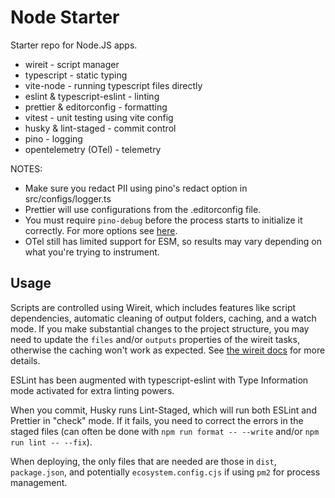 # Node Starter

Starter repo for Node.JS apps.

- wireit - script manager
- typescript - static typing
- vite-node - running typescript files directly
- eslint & typescript-eslint - linting
- prettier & editorconfig - formatting
- vitest - unit testing using vite config
- husky & lint-staged - commit control
- pino - logging
- opentelemetry (OTel) - telemetry

NOTES:

- Make sure you redact PII using pino's redact option in src/configs/logger.ts
- Prettier will use configurations from the .editorconfig file.
- You must require `pino-debug` before the process starts to initialize it correctly. For more options see [here](https://github.com/pinojs/pino-debug).
- OTel still has limited support for ESM, so results may vary depending on what you're trying to instrument.

## Usage

Scripts are controlled using Wireit, which includes features like script dependencies, automatic cleaning of output folders, caching, and a watch mode. If you make substantial changes to the project structure, you may need to update the `files` and/or `outputs` properties of the wireit tasks, otherwise the caching won't work as expected. See [the wireit docs](https://github.com/google/wireit/blob/main/README.md) for more details.

ESLint has been augmented with typescript-eslint with Type Information mode activated for extra linting powers.

When you commit, Husky runs Lint-Staged, which will run both ESLint and Prettier in "check" mode. If it fails, you need to correct the errors in the staged files (can often be done with `npm run format -- --write` and/or `npm run lint -- --fix`).

When deploying, the only files that are needed are those in `dist`, `package.json`, and potentially `ecosystem.config.cjs` if using `pm2` for process management.
